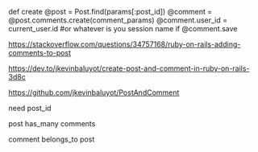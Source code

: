def create
  @post = Post.find(params[:post_id])
  @comment = @post.comments.create(comment_params)
  @comment.user_id = current_user.id #or whatever is you session name
  if @comment.save
 
https://stackoverflow.com/questions/34757168/ruby-on-rails-adding-comments-to-post

https://dev.to/jkevinbaluyot/create-post-and-comment-in-ruby-on-rails-3d8c

https://github.com/jkevinbaluyot/PostAndComment

need post_id

post has_many comments

comment belongs_to post


